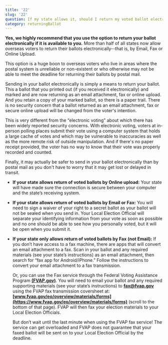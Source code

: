 ```yaml
---
title: '22'
slug: '22'
question: If my state allows it, should I return my voted ballot electronically?
category: returningBallot
---
```

**Yes, we highly recommend that you use the option to return your ballot electronically if it is available to you.** More than half of all states now allow overseas voters to return their ballots electronically--that is, by Email, Fax or Online Upload. 

This option is a huge boon to overseas voters who live in areas where the postal system is unreliable or non-existent or who otherwise may not be able to meet the deadline for returning their ballots by postal mail. 

Sending in your ballot electronically is simply a means to return your ballot. This a ballot that you printed out (if you received it electronically) and marked and are now returning as an email attachment, fax or online upload.  And you retain a copy of your marked ballot, so there is a paper trail. There is no security concern that a ballot returned as an email attachment, fax or secure online upload will be changed from the voter's intention.

This is very different from the “electronic voting” about which there has been widely reported security concerns. With electronic voting, voters at in-person polling places submit their vote using a computer system that holds a large cache of votes and which may be vulnerable to inaccuracies as well as the more remote risk of outside manipulation. And if there's no paper receipt provided, the voter has no way to know that their vote was properly recorded and counted. 

Finally, it may actually be safer to send in your ballot electronically than by postal mail as you don't have to worry that it may get lost or delayed in transit.

* **If your state allows return of voted ballots by Online upload:** Your state will have made sure the connection is secure between your computer and the state’s receiving system.

* **If your state allows return of voted ballots by Email or Fax:** You will need to sign a waiver of your right to a secret ballot as your ballot will not be sealed when you send in. Your Local Election Official will separate your identifying information from your vote as soon as possible and no one should be able to see how you personally voted, but it will be open when you submit it.

* **If your state only allows return of voted ballots by Fax (not Email):** If you don’t have access to a fax machine, there are apps that will convert an email attachment to a fax. Scan in your ballot and any required materials (see your state’s instructions) as an email attachment, then search for “fax app for Android/iPhone.” Follow the instructions to convert your email attachment to a fax transmission.

     Or, you can use the Fax service through the Federal Voting Assistance Program [**(FVAP.gov)**](https://www.fvap.gov). You will need to email your ballot and any required supporting materials (see your state’s instructions) to **fax@fvap.gov** using the FVAP fax transmission coversheet at: **[www.fvap.gov/eo/overview/materials/forms](https://www.fvap.gov/eo/overview/materials/forms)** (scroll to the bottom of that page). FVAP will then fax your election materials to your Local Election Officials. 

    But don’t wait until the last minute when using the FVAP fax service! The service can get overloaded and FVAP does not guarantee that your faxed ballot will be sent on to your Local Election Official by the deadline.

